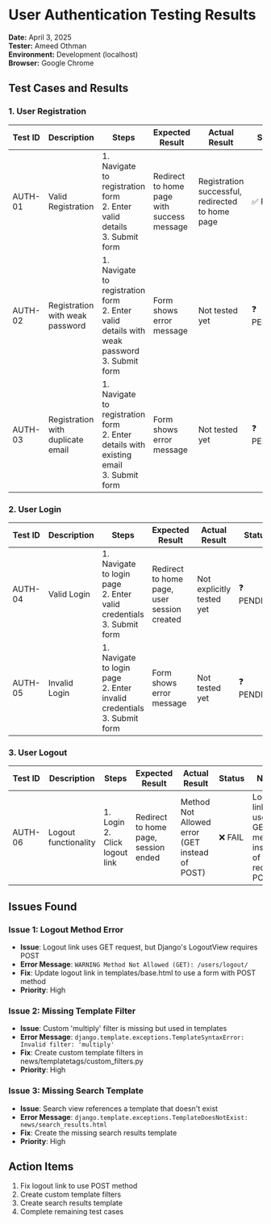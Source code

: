 # User Authentication Testing Results

**Date:** April 3, 2025  
**Tester:** Ameed Othman    
**Environment:** Development (localhost)    
**Browser:** Google Chrome

## Test Cases and Results

### 1. User Registration

| Test ID | Description | Steps | Expected Result | Actual Result | Status | Notes |
|---------|-------------|-------|-----------------|---------------|--------|-------|
| AUTH-01 | Valid Registration | 1. Navigate to registration form<br>2. Enter valid details<br>3. Submit form | Redirect to home page with success message | Registration successful, redirected to home page | ✅ PASS | |
| AUTH-02 | Registration with weak password | 1. Navigate to registration form<br>2. Enter valid details with weak password<br>3. Submit form | Form shows error message | Not tested yet | ❓ PENDING | |
| AUTH-03 | Registration with duplicate email | 1. Navigate to registration form<br>2. Enter details with existing email<br>3. Submit form | Form shows error message | Not tested yet | ❓ PENDING | |

### 2. User Login

| Test ID | Description | Steps | Expected Result | Actual Result | Status | Notes |
|---------|-------------|-------|-----------------|---------------|--------|-------|
| AUTH-04 | Valid Login | 1. Navigate to login page<br>2. Enter valid credentials<br>3. Submit form | Redirect to home page, user session created | Not explicitly tested yet | ❓ PENDING | |
| AUTH-05 | Invalid Login | 1. Navigate to login page<br>2. Enter invalid credentials<br>3. Submit form | Form shows error message | Not tested yet | ❓ PENDING | |

### 3. User Logout

| Test ID | Description | Steps | Expected Result | Actual Result | Status | Notes |
|---------|-------------|-------|-----------------|---------------|--------|-------|
| AUTH-06 | Logout functionality | 1. Login<br>2. Click logout link | Redirect to home page, session ended | Method Not Allowed error (GET instead of POST) | ❌ FAIL | Logout link uses GET method instead of required POST |

## Issues Found

### Issue 1: Logout Method Error
- **Issue**: Logout link uses GET request, but Django's LogoutView requires POST
- **Error Message**: `WARNING Method Not Allowed (GET): /users/logout/`
- **Fix**: Update logout link in templates/base.html to use a form with POST method
- **Priority**: High

### Issue 2: Missing Template Filter
- **Issue**: Custom 'multiply' filter is missing but used in templates
- **Error Message**: `django.template.exceptions.TemplateSyntaxError: Invalid filter: 'multiply'`
- **Fix**: Create custom template filters in news/templatetags/custom_filters.py
- **Priority**: High

### Issue 3: Missing Search Template
- **Issue**: Search view references a template that doesn't exist
- **Error Message**: `django.template.exceptions.TemplateDoesNotExist: news/search_results.html`
- **Fix**: Create the missing search results template
- **Priority**: High

## Action Items

1. Fix logout link to use POST method
2. Create custom template filters
3. Create search results template
4. Complete remaining test cases